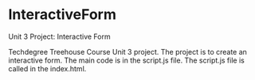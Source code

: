 # InteractiveForm
Unit 3 Project: Interactive Form

Techdegree Treehouse Course Unit 3 project. The project is to create an interactive form. The main code is in the script.js file. The script.js file is called in the index.html.
